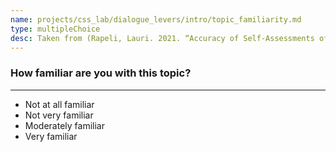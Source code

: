 ```yaml
---
name: projects/css_lab/dialogue_levers/intro/topic_familiarity.md
type: multipleChoice
desc: Taken from (Rapeli, Lauri. 2021. “Accuracy of Self-Assessments of Political Sophistication.” In Perspectives on Political Awareness - Conceptual, Theoretical and Methodological Issues, 97–114.)
---
```


### How familiar are you with this topic?

---

- Not at all familiar
- Not very familiar
- Moderately familiar
- Very familiar
